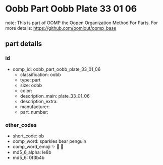 # Oobb Part Oobb Plate 33 01 06  

note: This is part of OOMP the Oopen Organization Method For Parts. For more details: https://github.com/oomlout/oomp_base

##  part details





### id
* oomp_id: oobb_part_oobb_plate_33_01_06
  * classification: oobb
  * type: part
  * size: oobb
  * color: 
  * description_main: plate_33_01_06
  * description_extra: 
  * manufacturer: 
  * part_number: 

### other_codes
* short_code: ob
* oomp_word: sparkles bear penguin
* oomp_word_emoji :sparkles: :bear: :penguin:
* md5_6_alpha: le8b
* md5_6: 0f3b4b